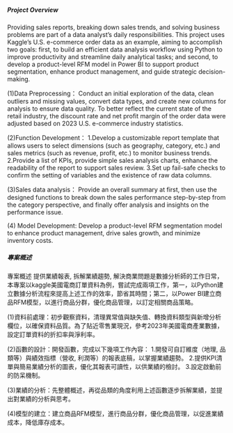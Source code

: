 ##### Project Overview 

Providing sales reports, breaking down sales trends, and solving business problems are part of a data analyst’s daily responsibilities.
This project uses Kaggle’s U.S. e-commerce order data as an example,
aiming to accomplish two goals: first, to build an efficient data analysis workflow using Python to improve productivity and streamline daily analytical tasks; and second, to develop a product-level RFM model in Power BI to support product segmentation, enhance product management, and guide strategic decision-making.
          
(1)Data Preprocessing：
   Conduct an initial exploration of the data, clean outliers and missing values, convert data types, 
   and create new columns for analysis to ensure data quality. To better reflect the current state of 
   the retail industry, the discount rate and net profit margin of the order data were adjusted based on 
   2023 U.S. e-commerce industry statistics.
             
(2)Function Development：
 1.Develop a customizable report template that allows users to select dimensions (such as geography, 
   category, etc.) and sales metrics (such as revenue, profit, etc.) to monitor business trends.
 2.Provide a list of KPIs, provide simple sales analysis charts, enhance the readability of 
   the report to support sales review.
 3.Set up fail-safe checks to confirm the setting of variables and the existence of raw data columns.
             
(3)Sales data analysis：
   Provide an overall summary at first, then use the designed functions to break down the sales performance 
   step-by-step from the category perspective, and finally offer analysis and insights on the performance issue.

(4) Model Development: Develop a product-level RFM segmentation model to enhance product management, drive sales growth, and minimize inventory costs.



##### 專案概述

專案概述
提供業績報表, 拆解業績趨勢, 解決商業問題是數據分析師的工作日常，本專案以kaggle美國電商訂單資料為例，嘗試完成兩項工作，第一，以Python建立數據分析流程來提高上述工作的效率，節省其時間；第二，以Power BI建立商品RFM模型，以進行商品分群，優化商品管理，以訂定相關商品策略。

(1)資料前處理：初步觀察資料，清理異常值與缺失值、轉換資料類型與新增分析欄位，以確保資料品質。為了貼近零售業現況，參考2023年美國電商產業數據，設定訂單資料的折扣率與淨利率。

(2)函數的設計：開發函數，完成以下幾項工作內容： 1.開發可自訂維度（地理, 品類等）與績效指標（營收, 利潤等）的報表底稿，以掌握業績趨勢。 2.提供KPI清單與簡易業績分析的圖表，優化其報表可讀性，以供業績的檢討。 3.設定啟動前的防呆機制。

(3)業績的分析：先整體概述，再從品類的角度利用上述函數逐步拆解業績，並提出對業績的分析與思考。

(4)模型的建立：建立商品RFM模型，進行商品分群，優化商品管理，以促進業績成本，降低庫存成本。

